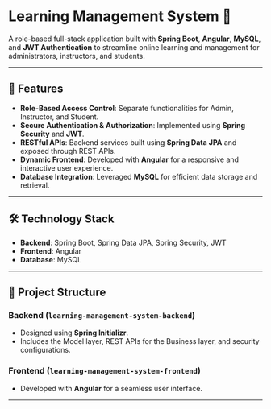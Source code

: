 # Learning Management System 📘

A role-based full-stack application built with **Spring Boot**, **Angular**, **MySQL**, and **JWT Authentication** to streamline online learning and management for administrators, instructors, and students.

---

## 🌟 Features
- **Role-Based Access Control**: Separate functionalities for Admin, Instructor, and Student.
- **Secure Authentication & Authorization**: Implemented using **Spring Security** and **JWT**.
- **RESTful APIs**: Backend services built using **Spring Data JPA** and exposed through REST APIs.
- **Dynamic Frontend**: Developed with **Angular** for a responsive and interactive user experience.
- **Database Integration**: Leveraged **MySQL** for efficient data storage and retrieval.

---

## 🛠️ Technology Stack
- **Backend**: Spring Boot, Spring Data JPA, Spring Security, JWT
- **Frontend**: Angular
- **Database**: MySQL

---

## 📂 Project Structure
### Backend (`learning-management-system-backend`)
- Designed using **Spring Initializr**.
- Includes the Model layer, REST APIs for the Business layer, and security configurations.

### Frontend (`learning-management-system-frontend`)
- Developed with **Angular** for a seamless user interface.

---


